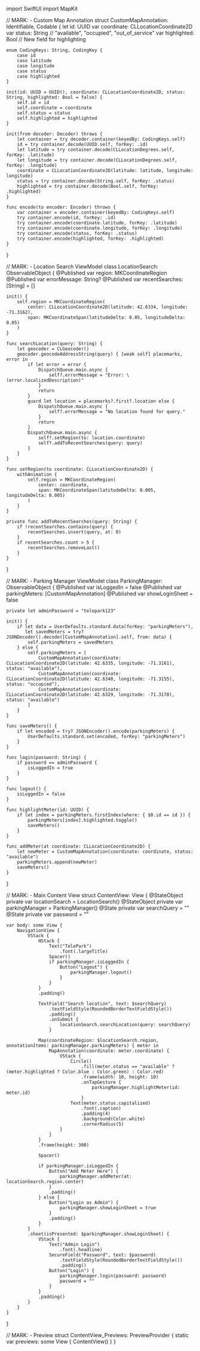 import SwiftUI
import MapKit

// MARK: - Custom Map Annotation
struct CustomMapAnnotation: Identifiable, Codable {
    let id: UUID
    var coordinate: CLLocationCoordinate2D
    var status: String // "available", "occupied", "out_of_service"
    var highlighted: Bool // New field for highlighting

    enum CodingKeys: String, CodingKey {
        case id
        case latitude
        case longitude
        case status
        case highlighted
    }

    init(id: UUID = UUID(), coordinate: CLLocationCoordinate2D, status: String, highlighted: Bool = false) {
        self.id = id
        self.coordinate = coordinate
        self.status = status
        self.highlighted = highlighted
    }

    init(from decoder: Decoder) throws {
        let container = try decoder.container(keyedBy: CodingKeys.self)
        id = try container.decode(UUID.self, forKey: .id)
        let latitude = try container.decode(CLLocationDegrees.self, forKey: .latitude)
        let longitude = try container.decode(CLLocationDegrees.self, forKey: .longitude)
        coordinate = CLLocationCoordinate2D(latitude: latitude, longitude: longitude)
        status = try container.decode(String.self, forKey: .status)
        highlighted = try container.decode(Bool.self, forKey: .highlighted)
    }

    func encode(to encoder: Encoder) throws {
        var container = encoder.container(keyedBy: CodingKeys.self)
        try container.encode(id, forKey: .id)
        try container.encode(coordinate.latitude, forKey: .latitude)
        try container.encode(coordinate.longitude, forKey: .longitude)
        try container.encode(status, forKey: .status)
        try container.encode(highlighted, forKey: .highlighted)
    }
}

// MARK: - Location Search ViewModel
class LocationSearch: ObservableObject {
    @Published var region: MKCoordinateRegion
    @Published var errorMessage: String?
    @Published var recentSearches: [String] = []

    init() {
        self.region = MKCoordinateRegion(
            center: CLLocationCoordinate2D(latitude: 42.6334, longitude: -71.3162),
            span: MKCoordinateSpan(latitudeDelta: 0.05, longitudeDelta: 0.05)
        )
    }

    func searchLocation(query: String) {
        let geocoder = CLGeocoder()
        geocoder.geocodeAddressString(query) { [weak self] placemarks, error in
            if let error = error {
                DispatchQueue.main.async {
                    self?.errorMessage = "Error: \(error.localizedDescription)"
                }
                return
            }
            guard let location = placemarks?.first?.location else {
                DispatchQueue.main.async {
                    self?.errorMessage = "No location found for query."
                }
                return
            }
            DispatchQueue.main.async {
                self?.setRegion(to: location.coordinate)
                self?.addToRecentSearches(query: query)
            }
        }
    }

    func setRegion(to coordinate: CLLocationCoordinate2D) {
        withAnimation {
            self.region = MKCoordinateRegion(
                center: coordinate,
                span: MKCoordinateSpan(latitudeDelta: 0.005, longitudeDelta: 0.005)
            )
        }
    }

    private func addToRecentSearches(query: String) {
        if !recentSearches.contains(query) {
            recentSearches.insert(query, at: 0)
        }
        if recentSearches.count > 5 {
            recentSearches.removeLast()
        }
    }
}

// MARK: - Parking Manager ViewModel
class ParkingManager: ObservableObject {
    @Published var isLoggedIn = false
    @Published var parkingMeters: [CustomMapAnnotation]
    @Published var showLoginSheet = false

    private let adminPassword = "telepark123"

    init() {
        if let data = UserDefaults.standard.data(forKey: "parkingMeters"),
           let savedMeters = try? JSONDecoder().decode([CustomMapAnnotation].self, from: data) {
            self.parkingMeters = savedMeters
        } else {
            self.parkingMeters = [
                CustomMapAnnotation(coordinate: CLLocationCoordinate2D(latitude: 42.6335, longitude: -71.3161), status: "available"),
                CustomMapAnnotation(coordinate: CLLocationCoordinate2D(latitude: 42.6340, longitude: -71.3155), status: "occupied"),
                CustomMapAnnotation(coordinate: CLLocationCoordinate2D(latitude: 42.6329, longitude: -71.3170), status: "available")
            ]
        }
    }

    func saveMeters() {
        if let encoded = try? JSONEncoder().encode(parkingMeters) {
            UserDefaults.standard.set(encoded, forKey: "parkingMeters")
        }
    }

    func login(password: String) {
        if password == adminPassword {
            isLoggedIn = true
        }
    }

    func logout() {
        isLoggedIn = false
    }

    func highlightMeter(id: UUID) {
        if let index = parkingMeters.firstIndex(where: { $0.id == id }) {
            parkingMeters[index].highlighted.toggle()
            saveMeters()
        }
    }

    func addMeter(at coordinate: CLLocationCoordinate2D) {
        let newMeter = CustomMapAnnotation(coordinate: coordinate, status: "available")
        parkingMeters.append(newMeter)
        saveMeters()
    }
}

// MARK: - Main Content View
struct ContentView: View {
    @StateObject private var locationSearch = LocationSearch()
    @StateObject private var parkingManager = ParkingManager()
    @State private var searchQuery = ""
    @State private var password = ""

    var body: some View {
        NavigationView {
            VStack {
                HStack {
                    Text("TelePark")
                        .font(.largeTitle)
                    Spacer()
                    if parkingManager.isLoggedIn {
                        Button("Logout") {
                            parkingManager.logout()
                        }
                    }
                }
                .padding()

                TextField("Search location", text: $searchQuery)
                    .textFieldStyle(RoundedBorderTextFieldStyle())
                    .padding()
                    .onSubmit {
                        locationSearch.searchLocation(query: searchQuery)
                    }

                Map(coordinateRegion: $locationSearch.region, annotationItems: parkingManager.parkingMeters) { meter in
                    MapAnnotation(coordinate: meter.coordinate) {
                        VStack {
                            Circle()
                                .fill(meter.status == "available" ? (meter.highlighted ? Color.blue : Color.green) : Color.red)
                                .frame(width: 10, height: 10)
                                .onTapGesture {
                                    parkingManager.highlightMeter(id: meter.id)
                                }
                            Text(meter.status.capitalized)
                                .font(.caption)
                                .padding(4)
                                .background(Color.white)
                                .cornerRadius(5)
                        }
                    }
                }
                .frame(height: 300)

                Spacer()

                if parkingManager.isLoggedIn {
                    Button("Add Meter Here") {
                        parkingManager.addMeter(at: locationSearch.region.center)
                    }
                    .padding()
                } else {
                    Button("Login as Admin") {
                        parkingManager.showLoginSheet = true
                    }
                    .padding()
                }
            }
            .sheet(isPresented: $parkingManager.showLoginSheet) {
                VStack {
                    Text("Admin Login")
                        .font(.headline)
                    SecureField("Password", text: $password)
                        .textFieldStyle(RoundedBorderTextFieldStyle())
                        .padding()
                    Button("Login") {
                        parkingManager.login(password: password)
                        password = ""
                    }
                }
                .padding()
            }
        }
    }
}

// MARK: - Preview
struct ContentView_Previews: PreviewProvider {
    static var previews: some View {
        ContentView()
    }
}
